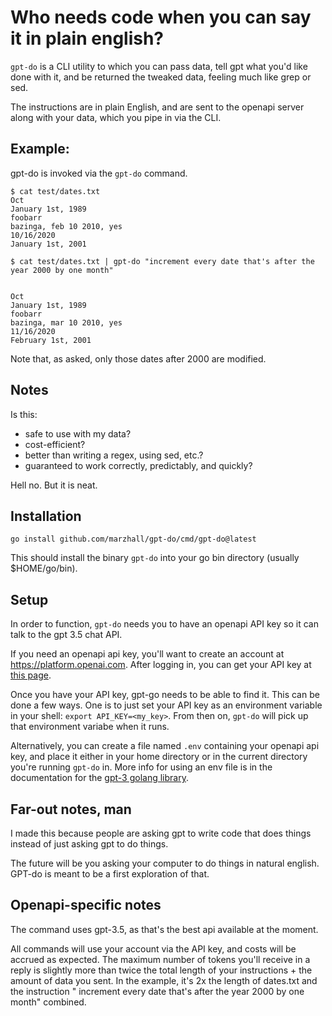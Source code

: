 # Who needs code when you can say it in plain english?

`gpt-do` is a CLI utility to which you can pass data, tell gpt what you'd like done
with it, and be returned the tweaked data, feeling much like grep or sed.

The instructions are in plain English, and are sent to the openapi server along with
your data, which you pipe in via the CLI.

## Example:

gpt-do is invoked via the `gpt-do` command.

```
$ cat test/dates.txt 
Oct
January 1st, 1989
foobarr
bazinga, feb 10 2010, yes
10/16/2020
January 1st, 2001

$ cat test/dates.txt | gpt-do "increment every date that's after the year 2000 by one month" 


Oct
January 1st, 1989
foobarr
bazinga, mar 10 2010, yes
11/16/2020
February 1st, 2001
```

Note that, as asked, only those dates after 2000 are modified.

## Notes

Is this:
- safe to use with my data?
- cost-efficient?
- better than writing a regex, using sed, etc.?
- guaranteed to work correctly, predictably, and quickly?

Hell no. But it is neat.

## Installation

    go install github.com/marzhall/gpt-do/cmd/gpt-do@latest

This should install the binary `gpt-do` into your go bin directory (usually $HOME/go/bin).

## Setup

In order to function, `gpt-do` needs you to have an openapi API key so it can talk to the
gpt 3.5 chat API.

If you need an openapi api key, you'll want to create an account at https://platform.openai.com.
After logging in, you can get your API key at [this page](https://platform.openai.com/account/api-keys).

Once you have your API key, gpt-go needs to be able to find it. This can be done a few ways.
One is to just set your API key as an environment variable in your shell: `export API_KEY=<my_key>`.
From then on, `gpt-do` will pick up that environment variabe when it runs.

Alternatively, you can create a file named `.env` containing your openapi api key, and place it
either in your home directory or in the current directory you're running `gpt-do` in. More info
for using an env file is in the documentation for the [gpt-3 golang library](https://github.com/PullRequestInc/go-gpt3).


## Far-out notes, man

I made this because people are asking gpt to write code that does things instead of just asking
gpt to do things.

The future will be you asking your computer to do things in natural english. GPT-do is meant to
be a first exploration of that.

## Openapi-specific notes

The command uses gpt-3.5, as that's the best api available at the moment.

All commands will use your account via the API key, and costs will be accrued as expected.
The maximum number of tokens you'll receive in a reply is slightly more than twice the total
length of your instructions + the amount of data you sent. In the example, it's 2x the length
of dates.txt and the instruction " increment every date that's after the year 2000 by one month"
combined.
